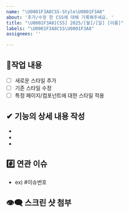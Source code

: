 ```yaml
---
name: "\U0001F3A8CSS-Style\U0001F3A8"
about: '추가/수정 한 CSS에 대해 기록해주세요. '
title: "\U0001F3A8[CSS] 2025/[월]/[일] [이름]"
labels: "\U0001F3A8CSS\U0001F3A8"
assignees: ''

---
```


##  🎨작업 내용
- [ ] 새로운 스타일 추가
- [ ] 기존 스타일 수정
- [ ] 특정 페이지/컴포넌트에 대한 스타일 적용

## ✔ 기능의 상세 내용 작성
-  
-  
-  

## #️⃣ 연관 이슈 
- ex) #이슈번호 

## 👁‍🗨 스크린 샷 첨부
